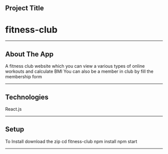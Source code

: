Project Title
-----------
# fitness-club

__________________________________________________________________________
About The App
-----------------

A fitness club website which you can view a various types of online workouts and calculate BMI You can also be a member in  club by fill the membership form 


_______________________________________________________________________
Technologies
------------------
React.js
_______________________________________________________________________
Setup
------------------------------------

To Install
download the zip
cd fitness-club
npm install
npm start

_________________________________
